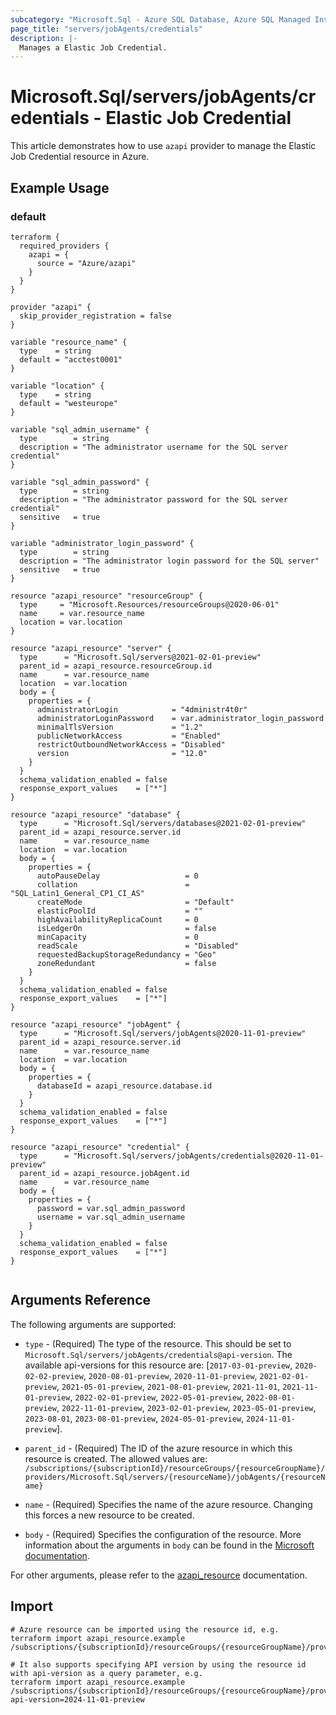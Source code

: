 ```yaml
---
subcategory: "Microsoft.Sql - Azure SQL Database, Azure SQL Managed Instance, Azure Synapse Analytics"
page_title: "servers/jobAgents/credentials"
description: |-
  Manages a Elastic Job Credential.
---
```


# Microsoft.Sql/servers/jobAgents/credentials - Elastic Job Credential

This article demonstrates how to use `azapi` provider to manage the Elastic Job Credential resource in Azure.



## Example Usage

### default

```hcl
terraform {
  required_providers {
    azapi = {
      source = "Azure/azapi"
    }
  }
}

provider "azapi" {
  skip_provider_registration = false
}

variable "resource_name" {
  type    = string
  default = "acctest0001"
}

variable "location" {
  type    = string
  default = "westeurope"
}

variable "sql_admin_username" {
  type        = string
  description = "The administrator username for the SQL server credential"
}

variable "sql_admin_password" {
  type        = string
  description = "The administrator password for the SQL server credential"
  sensitive   = true
}

variable "administrator_login_password" {
  type        = string
  description = "The administrator login password for the SQL server"
  sensitive   = true
}

resource "azapi_resource" "resourceGroup" {
  type     = "Microsoft.Resources/resourceGroups@2020-06-01"
  name     = var.resource_name
  location = var.location
}

resource "azapi_resource" "server" {
  type      = "Microsoft.Sql/servers@2021-02-01-preview"
  parent_id = azapi_resource.resourceGroup.id
  name      = var.resource_name
  location  = var.location
  body = {
    properties = {
      administratorLogin            = "4dministr4t0r"
      administratorLoginPassword    = var.administrator_login_password
      minimalTlsVersion             = "1.2"
      publicNetworkAccess           = "Enabled"
      restrictOutboundNetworkAccess = "Disabled"
      version                       = "12.0"
    }
  }
  schema_validation_enabled = false
  response_export_values    = ["*"]
}

resource "azapi_resource" "database" {
  type      = "Microsoft.Sql/servers/databases@2021-02-01-preview"
  parent_id = azapi_resource.server.id
  name      = var.resource_name
  location  = var.location
  body = {
    properties = {
      autoPauseDelay                   = 0
      collation                        = "SQL_Latin1_General_CP1_CI_AS"
      createMode                       = "Default"
      elasticPoolId                    = ""
      highAvailabilityReplicaCount     = 0
      isLedgerOn                       = false
      minCapacity                      = 0
      readScale                        = "Disabled"
      requestedBackupStorageRedundancy = "Geo"
      zoneRedundant                    = false
    }
  }
  schema_validation_enabled = false
  response_export_values    = ["*"]
}

resource "azapi_resource" "jobAgent" {
  type      = "Microsoft.Sql/servers/jobAgents@2020-11-01-preview"
  parent_id = azapi_resource.server.id
  name      = var.resource_name
  location  = var.location
  body = {
    properties = {
      databaseId = azapi_resource.database.id
    }
  }
  schema_validation_enabled = false
  response_export_values    = ["*"]
}

resource "azapi_resource" "credential" {
  type      = "Microsoft.Sql/servers/jobAgents/credentials@2020-11-01-preview"
  parent_id = azapi_resource.jobAgent.id
  name      = var.resource_name
  body = {
    properties = {
      password = var.sql_admin_password
      username = var.sql_admin_username
    }
  }
  schema_validation_enabled = false
  response_export_values    = ["*"]
}


```



## Arguments Reference

The following arguments are supported:

* `type` - (Required) The type of the resource. This should be set to `Microsoft.Sql/servers/jobAgents/credentials@api-version`. The available api-versions for this resource are: [`2017-03-01-preview`, `2020-02-02-preview`, `2020-08-01-preview`, `2020-11-01-preview`, `2021-02-01-preview`, `2021-05-01-preview`, `2021-08-01-preview`, `2021-11-01`, `2021-11-01-preview`, `2022-02-01-preview`, `2022-05-01-preview`, `2022-08-01-preview`, `2022-11-01-preview`, `2023-02-01-preview`, `2023-05-01-preview`, `2023-08-01`, `2023-08-01-preview`, `2024-05-01-preview`, `2024-11-01-preview`].

* `parent_id` - (Required) The ID of the azure resource in which this resource is created. The allowed values are:  
  `/subscriptions/{subscriptionId}/resourceGroups/{resourceGroupName}/providers/Microsoft.Sql/servers/{resourceName}/jobAgents/{resourceName}`

* `name` - (Required) Specifies the name of the azure resource. Changing this forces a new resource to be created.

* `body` - (Required) Specifies the configuration of the resource. More information about the arguments in `body` can be found in the [Microsoft documentation](https://learn.microsoft.com/en-us/azure/templates/Microsoft.Sql/servers/jobAgents/credentials?pivots=deployment-language-terraform).

For other arguments, please refer to the [azapi_resource](https://registry.terraform.io/providers/Azure/azapi/latest/docs/resources/resource) documentation.

## Import

 ```shell
 # Azure resource can be imported using the resource id, e.g.
 terraform import azapi_resource.example /subscriptions/{subscriptionId}/resourceGroups/{resourceGroupName}/providers/Microsoft.Sql/servers/{resourceName}/jobAgents/{resourceName}/credentials/{resourceName}
 
 # It also supports specifying API version by using the resource id with api-version as a query parameter, e.g.
 terraform import azapi_resource.example /subscriptions/{subscriptionId}/resourceGroups/{resourceGroupName}/providers/Microsoft.Sql/servers/{resourceName}/jobAgents/{resourceName}/credentials/{resourceName}?api-version=2024-11-01-preview
 ```
